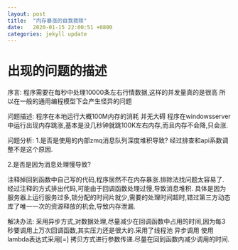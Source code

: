 ```yaml
---
layout: post
title:  "内存暴涨的自我救赎"
date:   2020-01-15 22:00:51 +0800
categories: jekyll update
---
```



# 出现的问题的描述

序言:
程序需要在每秒中处理10000条左右行情数据,这样的并发量真的是很高
所以在一般的通用编程模型下会产生怪异的问题

问题描述:
程序在本地运行大概100M内存的消耗 并无大碍
程序在windowsserver中运行出现内存跳涨,基本是没几秒钟就跳100K左右内存,而且内存不会降,只会涨.


问题分析:
1.是否是使用的内部zmq消息队列深度堆积导致?
经过排查和api系数调整不是这个原因.

2.是否是因为消息处理慢导致?

注释掉回到函数中自己写的代码,程序居然不在内存暴涨.排除法找问题太容易了.
经过注释的方式排出代码,可能由于回调函数处理过慢,导致消息堆积.
具体是因为服务器上运行服务过多,锁分配的时间片就少,需要的处理时间超时,错过第三方动态库了唯一一次的资源释放的机会,导致内存泄漏.

解决办法:
采用异步方式,对数据处理,尽量减少在回调函数中占用的时间,因为每3秒要调用上万次回调函数,其实压力还是很大的.采用了线程池  异步调用  使用lambda表达式采用[=] 拷贝方式进行参数传递.尽量在回到函数内减少调用的时间.


 
